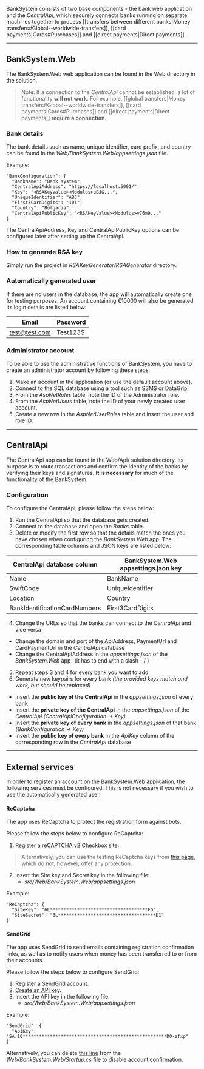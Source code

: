 BankSystem consists of two base components - the bank web application and the _CentralApi_, which securely connects banks running on separate machines together to process [[transfers between different banks|Money transfers#Global--worldwide-transfers]], [[card payments|Cards#Purchases]] and [[direct payments|Direct payments]].

***

## BankSystem.Web
The BankSystem.Web web application can be found in the Web directory in the solution.

>Note: If a connection to the _CentralApi_ cannot be established, a lot of functionality **will not work**. For example, [[global transfers|Money transfers#Global--worldwide-transfers]], [[card payments|Cards#Purchases]] and [[direct payments|Direct payments]] **require a connection**.

### Bank details
The bank details such as name, unique identifier, card prefix, and country can be found in the _Web/BankSystem.Web/appsettings.json_ file.

Example:
```
"BankConfiguration": {
  "BankName": "Bank system",
  "CentralApiAddress": "https://localhost:5001/",
  "Key": "<RSAKeyValue><Modulus>uBJG...",
  "UniqueIdentifier": "ABC",
  "First3CardDigits": "101",
  "Country": "Bulgaria", 
  "CentralApiPublicKey": "<RSAKeyValue><Modulus>v76m9..."
}
```

The CentralApiAddress, Key and CentralApiPublicKey options can be configured later after setting up the CentralApi.

### How to generate RSA key
Simply run the project in _RSAKeyGenerator/RSAGenerator_ directory.
 
### Automatically generated user

If there are no users in the database, the app will automatically create one for testing purposes. An account containing €10000 will also be generated. Its login details are listed below:

| Email                 | Password 
|-----------------	|----------
| test@test.com         | Test123$


### Administrator account
To be able to use the administrative functions of BankSystem, you have to create an administrator account by following these steps:

1. Make an account in the application (or use the default account above).
2. Connect to the SQL database using a tool such as SSMS or DataGrip.
3. From the *AspNetRoles* table, note the ID of the Administrator role.
4. From the *AspNetUsers* table, note the ID of your newly created user account.
5. Create a new row in the *AspNetUserRoles* table and insert the user and role ID.

***

## CentralApi
The CentralApi app can be found in the Web/Api/ solution directory. Its purpose is to route transactions and confirm the identity of the banks by verifying their keys and signatures. **It is necessary** for much of the functionality of the BankSystem.

### Configuration
To configure the CentralApi, please follow the steps below:
1. Run the CentralApi so that the database gets created.
2. Connect to the database and open the _Banks_ table.
3. Delete or modify the first row so that the details match the ones you have chosen when configuring the _BankSystem.Web_ app. The corresponding table columns and JSON keys are listed below:

|CentralApi database column      |BankSystem.Web appsettings.json key
|--------------------------------|--------------------------------------
|Name                            |BankName
|SwiftCode                       |UniqueIdentifier
|Location                        |Country
|BankIdentificationCardNumbers   |First3CardDigits

4. Change the URLs so that the banks can connect to the _CentralApi_ and vice versa
 * Change the domain and port of the ApiAddress, PaymentUrl and CardPaymentUrl in the _CentralApi_ database
 * Change the CentralApiAddress in the _appsettings.json_ of the _BankSystem.Web_ app _(it has to end with a slash - / )
5. Repeat steps 3 and 4 for every bank you want to add
6. Generate new keypairs for every bank _(the provided keys match and work, but should be replaced)_
 * Insert the **public key of the CentralApi** in the _appsettings.json_ of every bank
 * Insert the **private key of the CentralApi** in the _appsettings.json_ of the _CentralApi_ _(CentralApiConfiguration -> Key)_
 * Insert the **private key of every bank** in the _appsettings.json_ of that bank _(BankConfiguration -> Key)_
 * Insert the **public key of every bank** in the _ApiKey_ column of the corresponding row in the _CentralApi_ database
***

## External services

In order to register an account on the BankSystem.Web application, the following services must be configured. This is not necessary if you wish to use the automatically generated user.

#### ReCaptcha
The app uses ReCaptcha to protect the registration form against bots.

Please follow the steps below to configure ReCaptcha:
1. Register a [reCAPTCHA v2 Checkbox site](https://www.google.com/recaptcha/admin).
>Alternatively, you can use the testing ReCaptcha keys from [this page](https://developers.google.com/recaptcha/docs/faq), which do not, however, offer any protection.
2. Insert the Site key and Secret key in the following file:
    * *src/Web/BankSystem.Web/appsettings.json*

Example:
```
"ReCaptcha": {
  "SiteKey": "6L************************************FG",
  "SiteSecret": "6L************************************D1"
}
```

#### SendGrid
The app uses SendGrid to send emails containing registration confirmation links, as well as to notify users when money has been transferred to or from their accounts.

Please follow the steps below to configure SendGrid:
1. Register a [SendGrid](https://sendgrid.com/) account.
2. [Create an API key](https://sendgrid.com/docs/ui/account-and-settings/api-keys/#creating-an-api-key).
3. Insert the API key in the following file:
    * *src/Web/BankSystem.Web/appsettings.json*

Example:
```
"SendGrid": {
  "ApiKey": "SA.10*****************************************************DO-zfxp"
}
```
Alternatively, you can delete [this line](../blob/56d67987ce918959202894f5adef251bf61e3d8c/src/Web/BankSystem.Web/Startup.cs#L52) from the _Web/BankSystem.Web/Startup.cs_ file to disable account confirmation.